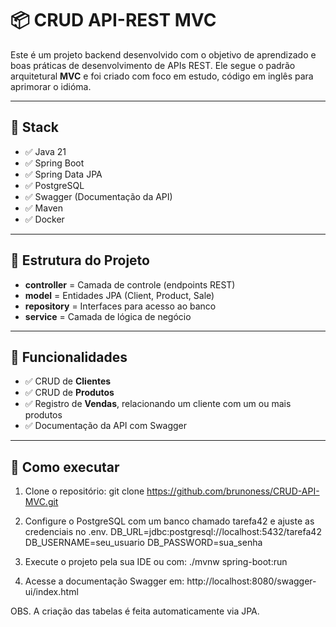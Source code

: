 # 📦 CRUD API-REST MVC

Este é um projeto backend desenvolvido com o objetivo de aprendizado e boas práticas de desenvolvimento de APIs REST. Ele segue o padrão arquitetural **MVC** e foi criado com foco em estudo, código em inglês para aprimorar o idióma.

---

## 🚀 Stack

- ✅ Java 21
- ✅ Spring Boot
- ✅ Spring Data JPA
- ✅ PostgreSQL
- ✅ Swagger (Documentação da API)
- ✅ Maven
- ✅ Docker

---

## 🧱 Estrutura do Projeto

- **controller** = Camada de controle (endpoints REST)
- **model** = Entidades JPA (Client, Product, Sale)
- **repository** = Interfaces para acesso ao banco
- **service** = Camada de lógica de negócio


---

## 📌 Funcionalidades

- ✅ CRUD de **Clientes**
- ✅ CRUD de **Produtos**
- ✅ Registro de **Vendas**, relacionando um cliente com um ou mais produtos
- ✅ Documentação da API com Swagger


---

## 🔧 Como executar

1. Clone o repositório:
   git clone https://github.com/brunoness/CRUD-API-MVC.git

2. Configure o PostgreSQL com um banco chamado tarefa42 e ajuste as credenciais no .env.
    DB_URL=jdbc:postgresql://localhost:5432/tarefa42
    DB_USERNAME=seu_usuario
    DB_PASSWORD=sua_senha

3. Execute o projeto pela sua IDE ou com:
    ./mvnw spring-boot:run

4. Acesse a documentação Swagger em:
    http://localhost:8080/swagger-ui/index.html
    
OBS. A criação das tabelas é feita automaticamente via JPA.
